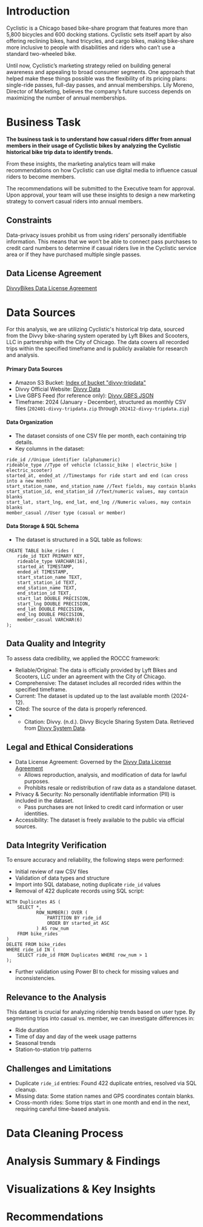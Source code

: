 # Introduction

Cyclistic is a Chicago based bike-share program that features more than 5,800 bicycles and 600 docking stations. Cyclistic sets itself apart by also offering reclining bikes, hand tricycles, and cargo bikes, making bike-share more inclusive to people with disabilities and riders who can’t use a standard two-wheeled bike.

Until now, Cyclistic’s marketing strategy relied on building general awareness and appealing to broad consumer segments. One approach that helped make these things possible was the flexibility of its pricing plans: single-ride passes, full-day passes, and annual memberships. Lily Moreno, Director of Marketing, believes the company’s future success depends on maximizing the number of annual memberships.

# Business Task


**The business task is to understand how casual riders differ from annual members in their usage of Cyclistic bikes by analyzing the Cyclistic historical bike trip data to identify trends.**

From these insights, the marketing analytics team will make recommendations on how Cyclistic can use digital media to influence casual riders to become members.

The recommendations will be submitted to the Executive team for approval. Upon approval, your team will use these insights to design a new marketing strategy to convert casual riders into annual members.

## Constraints

Data-privacy issues prohibit us from using riders’ personally identifiable information. This means that we won’t be able to connect pass purchases to credit card numbers to determine if casual riders live in the Cyclistic service area or if they have purchased multiple single passes.

## Data License Agreement
[DivvyBikes Data License Agreement](https://divvybikes.com/data-license-agreement)

# Data Sources

For this analysis, we are utilizing Cyclistic's historical trip data, sourced from the Divvy bike-sharing system operated by Lyft Bikes and Scooters, LLC in partnership with the City of Chicago. The data covers all recorded trips within the specified timeframe and is publicly available for research and analysis.

#### Primary Data Sources
- Amazon S3 Bucket: [Index of bucket "divvy-tripdata"](https://divvy-tripdata.s3.amazonaws.com/index.html)
- Divvy Official Website: [Divvy Data](https://divvybikes.com/system-data)
- Live GBFS Feed (for reference only): [Divvy GBFS JSON](https://gbfs.divvybikes.com/gbfs/2.3/gbfs.json)
- Timeframe: 2024 (January - December), structured as monthly CSV files (`202401-divvy-tripdata.zip` through `202412-divvy-tripdata.zip`)
#### Data Organization
- The dataset consists of one CSV file per month, each containing trip details.
- Key columns in the dataset:

```
ride_id //Unique identifier (alphanumeric)  
rideable_type //Type of vehicle (classic_bike | electric_bike | electric_scooter)  
started_at, ended_at //Timestamps for ride start and end (can cross into a new month)  
start_station_name, end_station_name //Text fields, may contain blanks  
start_station_id, end_station_id //Text/numeric values, may contain blanks  
start_lat, start_lng, end_lat, end_lng //Numeric values, may contain blanks  
member_casual //User type (casual or member)
```

#### Data Storage & SQL Schema
- The dataset is structured in a SQL table as follows:

```
CREATE TABLE bike_rides (  
    ride_id TEXT PRIMARY KEY,  
    rideable_type VARCHAR(16),  
    started_at TIMESTAMP,  
    ended_at TIMESTAMP,  
    start_station_name TEXT,  
    start_station_id TEXT,  
    end_station_name TEXT,  
    end_station_id TEXT,  
    start_lat DOUBLE PRECISION,  
    start_lng DOUBLE PRECISION,  
    end_lat DOUBLE PRECISION,  
    end_lng DOUBLE PRECISION,  
    member_casual VARCHAR(6)  
);
```

## Data Quality and Integrity

To assess data credibility, we applied the ROCCC framework:
- Reliable/Original: The data is officially provided by Lyft Bikes and Scooters, LLC under an agreement with the City of Chicago.
- Comprehensive: The dataset includes all recorded rides within the specified timeframe.
- Current: The dataset is updated up to the last available month (2024-12).
- Cited: The source of the data is properly referenced.
- - Citation: Divvy. (n.d.). Divvy Bicycle Sharing System Data. Retrieved from [Divvy System Data](https://divvybikes.com/system-data).

## Legal and Ethical Considerations
- Data License Agreement: Governed by the [Divvy Data License Agreement](https://divvybikes.com/data-license-agreement)
	- Allows reproduction, analysis, and modification of data for lawful purposes.
	- Prohibits resale or redistribution of raw data as a standalone dataset.
- Privacy & Security: No personally identifiable information (PII) is included in the dataset.
	- Pass purchases are not linked to credit card information or user identities.
- Accessibility: The dataset is freely available to the public via official sources.

## Data Integrity Verification

To ensure accuracy and reliability, the following steps were performed:
- Initial review of raw CSV files
- Validation of data types and structure
- Import into SQL database, noting duplicate `ride_id` values
- Removal of 422 duplicate records using SQL script:

```
WITH Duplicates AS (  
    SELECT *,  
           ROW_NUMBER() OVER (  
               PARTITION BY ride_id  
               ORDER BY started_at ASC  
           ) AS row_num  
    FROM bike_rides  
)  
DELETE FROM bike_rides  
WHERE ride_id IN (  
    SELECT ride_id FROM Duplicates WHERE row_num > 1  
);
```

- Further validation using Power BI to check for missing values and inconsistencies.

## Relevance to the Analysis

This dataset is crucial for analyzing ridership trends based on user type. By segmenting trips into casual vs. member, we can investigate differences in:

- Ride duration
- Time of day and day of the week usage patterns
- Seasonal trends
- Station-to-station trip patterns

## Challenges and Limitations

- Duplicate `ride_id` entries: Found 422 duplicate entries, resolved via SQL cleanup.
- Missing data: Some station names and GPS coordinates contain blanks.
- Cross-month rides: Some trips start in one month and end in the next, requiring careful time-based analysis.

# Data Cleaning Process

# Analysis Summary & Findings

# Visualizations & Key Insights

# Recommendations
